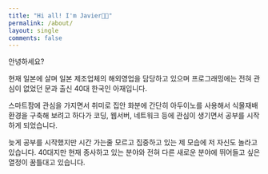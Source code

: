 ```yaml
---
title: "Hi all! I'm Javier👋🏻"
permalink: /about/
layout: single
comments: false
---
```


안녕하세요? 

현재 일본에 살며 일본 제조업체의 해외영업을 담당하고 있으며 프로그래밍에는 전혀 관심이 없었던 문과 출신 40대 한국인 아재입니다. 

스마트팜에 관심을 가지면서 취미로 집안 화분에 간단히 아두이노를 사용해서 식물재배환경을 구축해 보려고 하다가 코딩, 웹서버, 네트워크 등에 관심이 생기면서 공부를 시작하게 되었습니다.

늦게 공부를 시작했지만 시간 가는줄 모르고 집중하고 있는 제 모습에 저 자신도 놀라고 있습니다. 40대지만 현재 종사하고 있는 분야와 전혀 다른 새로운 분야에 뛰어들고 싶은 열정이 꿈틀대고 있습니다.
